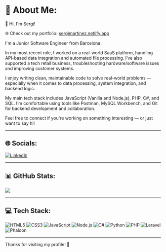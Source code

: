 # 💫 About Me:
👋 Hi, I'm Sergi!

🌐 Check out my portfolio: [sergimartinez.netlify.app](https://sergimartinez.netlify.app/)

I'm a Junior Software Engineer from Barcelona.

In my most recent role, I worked on a real-world SaaS platform, handling API-based data integration and automated file processing. I’ve also supported a tech retail business, troubleshooting hardware/software issues and improving customer systems.

I enjoy writing clean, maintainable code to solve real-world problems — especially when it comes to data processing, system integration, and backend logic.

My main tech stack includes JavaScript (Vanilla and Node.js), PHP, C#, and SQL. I’m comfortable using tools like Postman, MySQL Workbench, and Git for backend development and collaboration.

Feel free to connect if you're working on something interesting — or just want to say hi!

---

## 🌐 Socials:
[![LinkedIn](https://img.shields.io/badge/LinkedIn-%230077B5.svg?logo=linkedin&logoColor=white)](https://www.linkedin.com/in/sergi-martinez-sanabre-7511182a5/) 

---

## 📊 GitHub Stats:
![](https://github-readme-stats.vercel.app/api/top-langs/?username=claylolx&theme=buefy&hide_border=false&include_all_commits=false&count_private=false&layout=compact)

---

## 💻 Tech Stack:
![HTML5](https://img.shields.io/badge/HTML5-%23E34F26.svg?style=for-the-badge&logo=html5&logoColor=white)  ![CSS3](https://img.shields.io/badge/CSS3-%231572B6.svg?style=for-the-badge&logo=css3&logoColor=white)  ![JavaScript](https://img.shields.io/badge/JavaScript-%23323330.svg?style=for-the-badge&logo=javascript&logoColor=%23F7DF1E)  ![Node.js](https://img.shields.io/badge/Node.js-339933?style=for-the-badge&logo=nodedotjs&logoColor=white)  ![C#](https://img.shields.io/badge/C%23-239120.svg?style=for-the-badge&logo=c-sharp&logoColor=white)  ![Python](https://img.shields.io/badge/Python-3670A0?style=for-the-badge&logo=python&logoColor=ffdd54)  ![PHP](https://img.shields.io/badge/PHP-%23777BB4.svg?style=for-the-badge&logo=php&logoColor=white) ![Laravel](https://img.shields.io/badge/Laravel-%23FF2D20.svg?style=for-the-badge&logo=laravel&logoColor=white)  ![Phalcon](https://img.shields.io/badge/Phalcon-%232F4F4F.svg?style=for-the-badge&logo=phalcon&logoColor=white)

---

Thanks for visiting my profile! 🚀  


